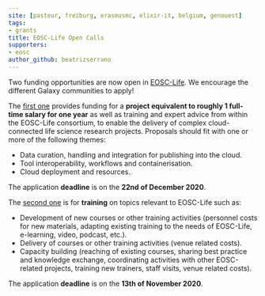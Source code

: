 ```yaml
---
site: [pasteur, freiburg, erasmusmc, elixir-it, belgium, genouest]
tags: 
- grants
title: EOSC-Life Open Calls
supporters:
- eosc
author_github: beatrizserrano
---
```


Two funding opportunities are now open in [EOSC-Life](https://www.eosc-life.eu/). We encourage the different Galaxy communities to apply!

The [first one](https://www.eosc-life.eu/services/open-call/) provides funding for a **project equivalent to roughly 1 full-time salary for one year** as well as training and expert advice from within the EOSC-Life consortium, to enable the delivery of complex cloud-connected life science research projects. Proposals should fit with one or more of the following themes:
- Data curation, handling and integration for publishing into the cloud.
- Tool interoperability, workflows and containerisation.
- Cloud deployment and resources.

The application **deadline** is on the **22nd of December 2020**.

The [second one](https://www.eosc-life.eu/services/open-call-training/) is for **training** on topics relevant to EOSC-Life such as:
- Development of new courses or other training activities (personnel costs for new materials, adapting existing training to the needs of EOSC-Life, e-learning, video, podcast, etc.).
- Delivery of courses or other training activities (venue related costs).
- Capacity building (reaching of existing courses, sharing best practice and knowledge exchange, coordinating activities with other EOSC-related projects, training new trainers, staff visits, venue related costs).

The application **deadline** is on the **13th of November 2020**.
